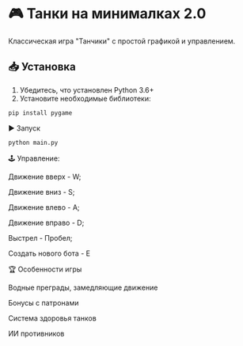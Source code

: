 # 🎮 Танки на минималках 2.0

Классическая игра "Танчики" с простой графикой и управлением.

## 📥 Установка
1. Убедитесь, что установлен Python 3.6+
2. Установите необходимые библиотеки:
```bash
pip install pygame
```
▶️ Запуск
```bash
python main.py
```
🕹️ Управление:

Движение вверх - W;

Движение вниз - S;

Движение влево	- A;

Движение вправо	- D;

Выстрел	- Пробел;

Создать нового бота	- E


🏆 Особенности игры

Водные преграды, замедляющие движение

Бонусы с патронами

Система здоровья танков

ИИ противников